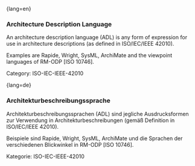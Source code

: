 {lang=en}
### Architecture Description Language

An architecture description language (ADL) is any form of expression for use in architecture descriptions (as defined in ISO/IEC/IEEE 42010).

Examples are Rapide, Wright, SysML, ArchiMate and the viewpoint languages of RM-ODP [ISO 10746].

Category: ISO-IEC-IEEE-42010


{lang=de}
### Architekturbeschreibungssprache

Architekturbeschreibungssprachen (ADL) sind jegliche Ausdrucksformen
zur Verwendung in Architekturbeschreibungen (gemäß Definition in
ISO/IEC/IEEE 42010).

Beispiele sind Rapide, Wright, SysML, ArchiMate und die Sprachen der
verschiedenen Blickwinkel in RM-ODP [ISO 10746].

Kategorie: ISO-IEC-IEEE-42010
